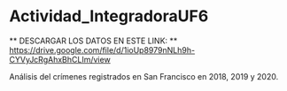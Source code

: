 # Actividad_IntegradoraUF6

** DESCARGAR LOS DATOS EN ESTE LINK: ** https://drive.google.com/file/d/1ioUp8979nNLh9h-CYVyJcRgAhxBhCLIm/view

Análisis del crímenes registrados en San Francisco en 2018, 2019 y 2020.
